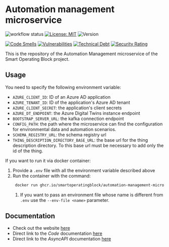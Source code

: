 # Automation management microservice
![workflow status](https://github.com/smartoperatingblock/automation-management-microservice/actions/workflows/build-and-deploy.yml/badge.svg)
[![License: MIT](https://img.shields.io/badge/License-MIT-yellow.svg)](https://opensource.org/licenses/MIT)
![Version](https://img.shields.io/github/v/release/smartoperatingblock/automation-management-microservice?style=plastic)

[![Code Smells](https://sonarcloud.io/api/project_badges/measure?project=SmartOperatingBlock_automation-management-microservice&metric=code_smells)](https://sonarcloud.io/summary/new_code?id=SmartOperatingBlock_automation-management-microservice)
[![Vulnerabilities](https://sonarcloud.io/api/project_badges/measure?project=SmartOperatingBlock_automation-management-microservice&metric=vulnerabilities)](https://sonarcloud.io/summary/new_code?id=SmartOperatingBlock_automation-management-microservice)
[![Technical Debt](https://sonarcloud.io/api/project_badges/measure?project=SmartOperatingBlock_automation-management-microservice&metric=sqale_index)](https://sonarcloud.io/summary/new_code?id=SmartOperatingBlock_automation-management-microservice)
[![Security Rating](https://sonarcloud.io/api/project_badges/measure?project=SmartOperatingBlock_automation-management-microservice&metric=security_rating)](https://sonarcloud.io/summary/new_code?id=SmartOperatingBlock_automation-management-microservice)

This is the repository of the Automation Management microservice of the Smart Operating Block project.

## Usage
You need to specify the following environment variable:
- `AZURE_CLIENT_ID`: ID of an Azure AD application
- `AZURE_TENANT_ID`: ID of the application's Azure AD tenant
- `AZURE_CLIENT_SECRET`: the application's client secrets
- `AZURE_DT_ENDPOINT`: the Azure Digital Twins instance endpoint
- `BOOTSTRAP_SERVER_URL`: the kafka connection endpoint
- `CONFIG_PATH`: the path where the microservice can find the configuration for environmental data and automation scenarios.
- `SCHEMA_REGISTRY_URL`: the schema registry url
- `THING_DESCRIPTION_DIRECTORY_BASE_URL`: the base url for the thing description directory. To this base url must be necessary to add only the id of the thing.

If you want to run it via docker container:
1. Provide a `.env` file with all the environment variable described above
2. Run the container with the command:
   ```bash
    docker run ghcr.io/smartoperatingblock/automation-management-microservice:latest
    ```
   1. If you want to pass an environment file whose name is different from `.env` use the `--env-file <name>` parameter.
   
## Documentation
- Check out the website [here](https://smartoperatingblock.github.io/automation-management-microservice/)
- Direct link to the *Code* documentation [here](https://smartoperatingblock.github.io/automation-management-microservice/documentation/code-doc/)
- Direct link to the *AsyncAPI* documentation [here](https://smartoperatingblock.github.io/automation-management-microservice/documentation/asyncapi-doc)
